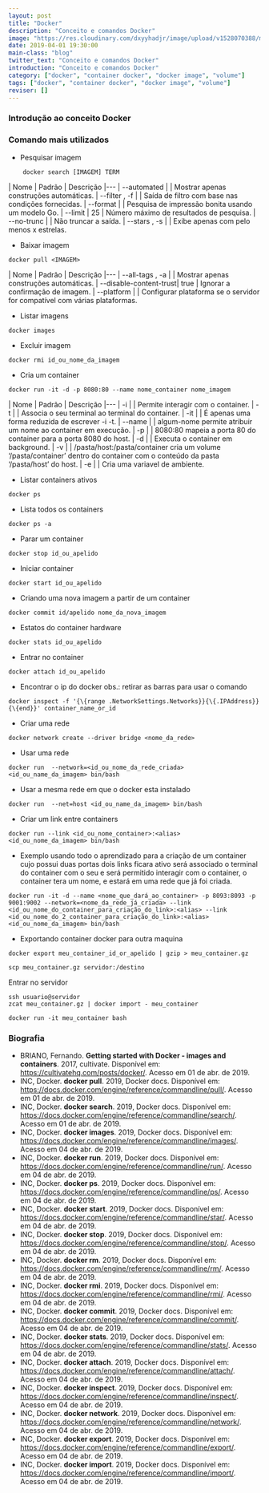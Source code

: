 ```yaml
---
layout: post
title: "Docker"
description: "Conceito e comandos Docker"
image: "https://res.cloudinary.com/dxyyhadjr/image/upload/v1528070388/my/images_blog/docker.jpg"
date: 2019-04-01 19:30:00
main-class: "blog"
twitter_text: "Conceito e comandos Docker"
introduction: "Conceito e comandos Docker"
category: ["docker", "container docker", "docker image", "volume"]
tags: ["docker", "container docker", "docker image", "volume"]
reviser: []
---
```


### Introdução ao conceito Docker

### Comando mais utilizados

- Pesquisar imagem

```docker
    docker search [IMAGEM] TERM
```

| Nome | Padrão | Descrição
|---
| --automated | | Mostrar apenas construções automáticas.
| --filter , -f | | Saída de filtro com base nas condições fornecidas.
| --format | | Pesquisa de impressão bonita usando um modelo Go.
| --limit | 25 | Número máximo de resultados de pesquisa.
| --no-trunc | | Não truncar a saída.
| --stars , -s | | Exibe apenas com pelo menos x estrelas.

- Baixar imagem

```docker
docker pull <IMAGEM>
```

| Nome | Padrão | Descrição
|---
| --all-tags , -a | | Mostrar apenas construções automáticas.
| --disable-content-trust| true | Ignorar a confirmação de imagem.
| --platform | | Configurar plataforma se o servidor for compatível com várias plataformas.

- Listar imagens

```docker
docker images
```

- Excluir imagem

```docker
docker rmi id_ou_nome_da_imagem
```

- Cria um container

```docker
docker run -it -d -p 8080:80 --name nome_container nome_imagem
```

| Nome | Padrão | Descrição
|---
| -i | | Permite interagir com o container.
| -t | | Associa o seu terminal ao terminal do container.
| -it | | É apenas uma forma reduzida de escrever -i -t.
| --name | | algum-nome permite atribuir um nome ao container em execução.
| -p | | 8080:80 mapeia a porta 80 do container para a porta 8080 do host.
| -d | | Executa o container em background.
| -v | | /pasta/host:/pasta/container cria um volume ‘/pasta/container’ dentro do container com o conteúdo da pasta ‘/pasta/host’ do host.
| -e | | Cria uma variavel de ambiente.

- Listar containers ativos

```docker
docker ps
```

- Lista todos os containers

```docker
docker ps -a
```

- Parar um container

```docker
docker stop id_ou_apelido
```

- Iniciar container

```docker
docker start id_ou_apelido
```

- Criando uma nova imagem a partir de um container

```docker
docker commit id/apelido nome_da_nova_imagem
```

- Estatos do container hardware

```docker
docker stats id_ou_apelido
```

- Entrar no container

```docker
docker attach id_ou_apelido
```

- Encontrar o ip do docker
  obs.: retirar as barras para usar o comando

```docker
docker inspect -f '{\{range .NetworkSettings.Networks}}{\{.IPAddress}}{\{end}}' container_name_or_id
```

- Criar uma rede

```docker
docker network create --driver bridge <nome_da_rede>
```

- Usar uma rede

```docker
docker run  --network=<id_ou_nome_da_rede_criada> <id_ou_name_da_imagem> bin/bash
```

- Usar a mesma rede em que o docker esta instalado

```docker
docker run  --net=host <id_ou_name_da_imagem> bin/bash
```

- Criar um link entre containers

```docker
docker run --link <id_ou_nome_container>:<alias>  <id_ou_nome_da_imagem> bin/bash
```

- Exemplo usando todo o aprendizado para a criação de um container cujo possui duas portas dois links ficara ativo será associado o terminal do container com o seu e será permitido interagir com o container, o container tera um nome, e estará em uma rede que já foi criada.

```docker
docker run -it -d --name <nome_que_dará_ao_container> -p 8093:8093 -p 9001:9002 --network=<nome_da_rede_já_criada> --link <id_ou_nome_do_container_para_criação_do_link>:<alias> --link <id_ou_nome_do_2_container_para_criação_do_link>:<alias> <id_ou_nome_da_imagem> bin/bash
```

- Exportando container docker para outra maquina

```docker
docker export meu_container_id_or_apelido | gzip > meu_container.gz

scp meu_container.gz servidor:/destino
```

Entrar no servidor

```docker
ssh usuario@servidor
zcat meu_container.gz | docker import - meu_container

docker run -it meu_container bash
```

### Biografia

- BRIANO, Fernando. **Getting started with Docker - images and containers**. 2017, cultivate. Disponível em: <https://cultivatehq.com/posts/docker/>. Acesso em 01 de abr. de 2019.
- INC, Docker. **docker pull**. 2019, Docker docs. Disponível em: <https://docs.docker.com/engine/reference/commandline/pull/>. Acesso em 01 de abr. de 2019.
- INC, Docker. **docker search**. 2019, Docker docs. Disponível em: <https://docs.docker.com/engine/reference/commandline/search/>. Acesso em 01 de abr. de 2019.
- INC, Docker. **docker images**. 2019, Docker docs. Disponível em: <https://docs.docker.com/engine/reference/commandline/images/>. Acesso em 04 de abr. de 2019.
- INC, Docker. **docker run**. 2019, Docker docs. Disponível em: <https://docs.docker.com/engine/reference/commandline/run/>. Acesso em 04 de abr. de 2019.
- INC, Docker. **docker ps**. 2019, Docker docs. Disponível em: <https://docs.docker.com/engine/reference/commandline/ps/>. Acesso em 04 de abr. de 2019.
- INC, Docker. **docker start**. 2019, Docker docs. Disponível em: <https://docs.docker.com/engine/reference/commandline/star/>. Acesso em 04 de abr. de 2019.
- INC, Docker. **docker stop**. 2019, Docker docs. Disponível em: <https://docs.docker.com/engine/reference/commandline/stop/>. Acesso em 04 de abr. de 2019.
- INC, Docker. **docker rm**. 2019, Docker docs. Disponível em: <https://docs.docker.com/engine/reference/commandline/rm/>. Acesso em 04 de abr. de 2019.
- INC, Docker. **docker rmi**. 2019, Docker docs. Disponível em: <https://docs.docker.com/engine/reference/commandline/rmi/>. Acesso em 04 de abr. de 2019.
- INC, Docker. **docker commit**. 2019, Docker docs. Disponível em: <https://docs.docker.com/engine/reference/commandline/commit/>. Acesso em 04 de abr. de 2019.
- INC, Docker. **docker stats**. 2019, Docker docs. Disponível em: <https://docs.docker.com/engine/reference/commandline/stats/>. Acesso em 04 de abr. de 2019.
- INC, Docker. **docker attach**. 2019, Docker docs. Disponível em: <https://docs.docker.com/engine/reference/commandline/attach/>. Acesso em 04 de abr. de 2019.
- INC, Docker. **docker inspect**. 2019, Docker docs. Disponível em: <https://docs.docker.com/engine/reference/commandline/inspect/>. Acesso em 04 de abr. de 2019.
- INC, Docker. **docker network**. 2019, Docker docs. Disponível em: <https://docs.docker.com/engine/reference/commandline/network/>. Acesso em 04 de abr. de 2019.
- INC, Docker. **docker export**. 2019, Docker docs. Disponível em: <https://docs.docker.com/engine/reference/commandline/export/>. Acesso em 04 de abr. de 2019.
- INC, Docker. **docker import**. 2019, Docker docs. Disponível em: <https://docs.docker.com/engine/reference/commandline/import/>. Acesso em 04 de abr. de 2019.
